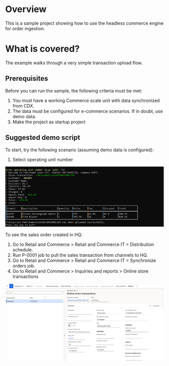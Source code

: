 # Overview

This is a sample project showing how to use the headless commerce engine for order ingestion.

# What is covered?

The example walks through a very simple transaction upload flow.

## Prerequisites

Before you can run the sample, the following criteria must be met:

1. You must have a working Commerce scale unit with data synchronized from CDX.
2. The data must be configured for e-commerce scenarios. If in doubt, use demo data.
3. Make the project as startup project

## Suggested demo script

To start, try the following scenario (assuming demo data is configured):

1. Select operating unit number

![Order](./data/tx.png)

To see the sales order created in HQ:

1. Go to Retail and Commerce > Retail and Commerce IT > Distribution schedule.
2. Run P-0001 job to pull the sales transaction from channels to HQ.
3. Go to Retail and Commerce > Retail and Commerce IT > Synchronize orders job.
4. Go to Retail and Commerce > Inquiries and reports > Online store transactions

![alt text](./data/order.png)
